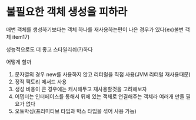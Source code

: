 # 불필요한 객체 생성을 피하라

매번 객체를 생성하기보다는 객체 하나를 재사용하는편이 나은 경우가 있다(ex)불변 객체 item17)

성능적으로도 더 좋고 스타일리쉬(?)하다

어떻게 할까
1. 문자열의 경우 new를 사용하지 않고 리터럴을 직접 사용(JVM 리터럴 재사용때문)
2. 정적 팩토리 메서드 사용
3. 생성 비용이 큰 경우에는 캐시해두고 재사용할것을 고려해보자
4. 어뎁터는 인터페이스를 통해서 뒤에 있는 객체로 연결해주는 객체라 여러개 만들 필요가 없다
5. 오토박싱(프리미티브 타입과 박스 타입을 섞어 사용 가능)